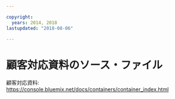 ```yaml
---

copyright:
  years: 2014, 2018
lastupdated: "2018-08-06"

---
```



# 顧客対応資料のソース・ファイル

顧客対応資料: https://console.bluemix.net/docs/containers/container_index.html



